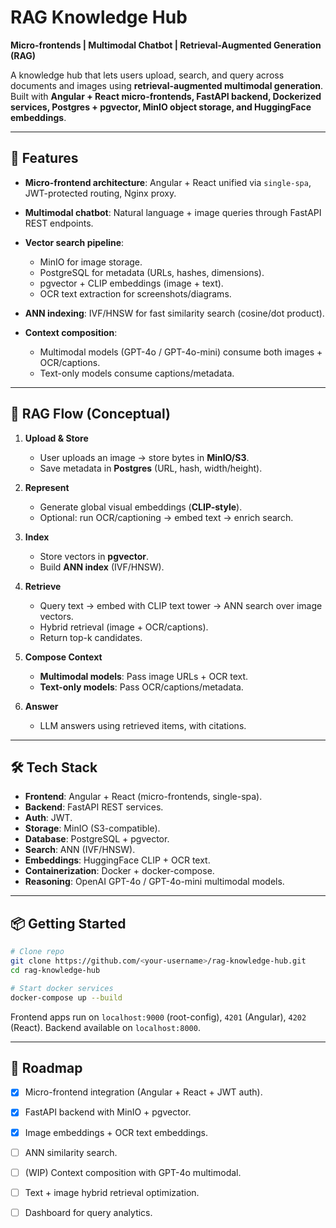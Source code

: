 
# RAG Knowledge Hub

**Micro-frontends | Multimodal Chatbot | Retrieval-Augmented Generation (RAG)**

A knowledge hub that lets users upload, search, and query across documents and images using **retrieval-augmented multimodal generation**. Built with **Angular + React micro-frontends, FastAPI backend, Dockerized services, Postgres + pgvector, MinIO object storage, and HuggingFace embeddings**.

---

## 🚀 Features

* **Micro-frontend architecture**: Angular + React unified via `single-spa`, JWT-protected routing, Nginx proxy.
* **Multimodal chatbot**: Natural language + image queries through FastAPI REST endpoints.
* **Vector search pipeline**:

  * MinIO for image storage.
  * PostgreSQL for metadata (URLs, hashes, dimensions).
  * pgvector + CLIP embeddings (image + text).
  * OCR text extraction for screenshots/diagrams.
* **ANN indexing**: IVF/HNSW for fast similarity search (cosine/dot product).
* **Context composition**:

  * Multimodal models (GPT-4o / GPT-4o-mini) consume both images + OCR/captions.
  * Text-only models consume captions/metadata.

---

## 🔄 RAG Flow (Conceptual)

1. **Upload & Store**

   * User uploads an image → store bytes in **MinIO/S3**.
   * Save metadata in **Postgres** (URL, hash, width/height).

2. **Represent**

   * Generate global visual embeddings (**CLIP-style**).
   * Optional: run OCR/captioning → embed text → enrich search.

3. **Index**

   * Store vectors in **pgvector**.
   * Build **ANN index** (IVF/HNSW).

4. **Retrieve**

   * Query text → embed with CLIP text tower → ANN search over image vectors.
   * Hybrid retrieval (image + OCR/captions).
   * Return top-k candidates.

5. **Compose Context**

   * **Multimodal models**: Pass image URLs + OCR text.
   * **Text-only models**: Pass OCR/captions/metadata.

6. **Answer**

   * LLM answers using retrieved items, with citations.

---

## 🛠️ Tech Stack

* **Frontend**: Angular + React (micro-frontends, single-spa).
* **Backend**: FastAPI REST services.
* **Auth**: JWT.
* **Storage**: MinIO (S3-compatible).
* **Database**: PostgreSQL + pgvector.
* **Search**: ANN (IVF/HNSW).
* **Embeddings**: HuggingFace CLIP + OCR text.
* **Containerization**: Docker + docker-compose.
* **Reasoning**: OpenAI GPT-4o / GPT-4o-mini multimodal models.

---

## 📦 Getting Started

```bash
# Clone repo
git clone https://github.com/<your-username>/rag-knowledge-hub.git
cd rag-knowledge-hub

# Start docker services
docker-compose up --build
```

Frontend apps run on `localhost:9000` (root-config), `4201` (Angular), `4202` (React).
Backend available on `localhost:8000`.

---

## 📌 Roadmap

* [x] Micro-frontend integration (Angular + React + JWT auth).
* [x] FastAPI backend with MinIO + pgvector.
* [x] Image embeddings + OCR text embeddings.
* [ ] ANN similarity search.
* [ ] (WIP) Context composition with GPT-4o multimodal.
* [ ] Text + image hybrid retrieval optimization.
* [ ] Dashboard for query analytics.

